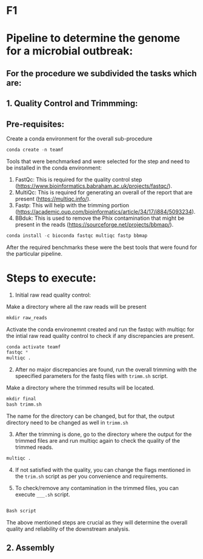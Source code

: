 # F1

# Pipeline to determine the genome for a microbial outbreak: 
## For the procedure we subdivided the tasks which are: 

## 1. Quality Control and Trimmming: 
## Pre-requisites: 
Create a conda environment for the overall sub-procedure 

```python
conda create -n teamf
```
 Tools that were benchmarked and were selected for the step and need to be installed in the conda environment: 
 1. FastQc: This is required for the quality control step (https://www.bioinformatics.babraham.ac.uk/projects/fastqc/). 
 2. MultiQc: This is required for generating an overall of the report that are present (https://multiqc.info/). 
 3. Fastp: This will help with the trimming portion (https://academic.oup.com/bioinformatics/article/34/17/i884/5093234). 
 4. BBduk: This is used to remove the Phix contamination that might be present in the reads (https://sourceforge.net/projects/bbmap/). 

```python 
conda install -c bioconda fastqc multiqc fastp bbmap
```

After the required benchmarks these were the best tools that were found for the particular pipeline. 

# Steps to execute: 

1. Initial raw read quality control: 

Make a directory where all the raw reads will be present

```python
mkdir raw_reads
``` 

Activate the conda environemnt created and run the fastqc with multiqc for the intial raw read quality control to check if any discrepancies are present. 


```python 
conda activate teamf
fastqc *
multiqc . 
```
2. After no major discrepancies are found, run the overall trimming with the speecified parameters for the fastq files with ``trimm.sh`` script. 

Make a directory where the trimmed results will be located. 

```python 
mkdir final
bash trimm.sh
```
The name for the directory can be changed, but for that, the output directory need to be changed as well in ``trimm.sh``

3. After the trimming is done, go to the directory where the output for the trimmed files are and run multiqc again to check the quality of the trimmed reads. 

```python
multiqc . 
```

4. If not satisfied with the quality, you can change the flags mentioned in the ``trim.sh`` script as per you convenience and requirements. 

5. To check/remove any contamination in the trimmed files, you can execute ``___.sh`` script. 

```python  

Bash script 

``` 

The above mentioned steps are crucial as they will determine the overall quality and reliability of the downstream analysis. 

## 2. Assembly 

